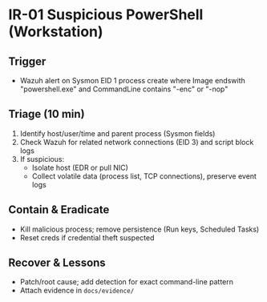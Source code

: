 # IR-01 Suspicious PowerShell (Workstation)

## Trigger

- Wazuh alert on Sysmon EID 1 process create where Image endswith "powershell.exe" and CommandLine contains "-enc" or "-nop"

## Triage (10 min)

1. Identify host/user/time and parent process (Sysmon fields)
2. Check Wazuh for related network connections (EID 3) and script block logs
3. If suspicious:
   - Isolate host (EDR or pull NIC)
   - Collect volatile data (process list, TCP connections), preserve event logs

## Contain & Eradicate

- Kill malicious process; remove persistence (Run keys, Scheduled Tasks)
- Reset creds if credential theft suspected

## Recover & Lessons

- Patch/root cause; add detection for exact command-line pattern
- Attach evidence in `docs/evidence/`
